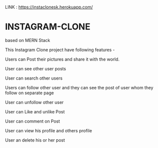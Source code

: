 LINK : https://instaclonesk.herokuapp.com/


# INSTAGRAM-CLONE
based on MERN Stack 

This Instagram Clone project  have following features -

Users can Post their pictures and share it with the world.

User can see other user posts

User can search other users

Users can follow other user and they can see the post of user whom they follow on separate page

User can unfollow other user

User can Like and unlike Post

User can comment on Post

User can view his profile and others profile

User an delete his or her post


